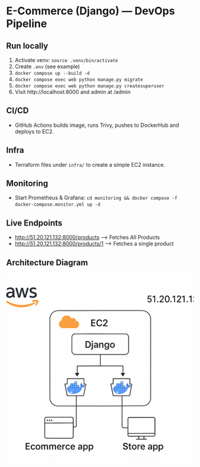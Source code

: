 # E-Commerce (Django) — DevOps Pipeline

## Run locally
1. Activate venv: `source .venv/bin/activate`
2. Create `.env` (see example)
3. `docker compose up --build -d`
4. `docker compose exec web python manage.py migrate`
5. `docker compose exec web python manage.py createsuperuser`
6. Visit http://localhost:8000 and admin at /admin

## CI/CD
- GitHub Actions builds image, runs Trivy, pushes to DockerHub and deploys to EC2.

## Infra
- Terraform files under `infra/` to create a simple EC2 instance.

## Monitoring
- Start Prometheus & Grafana: `cd monitoring && docker compose -f docker-compose.monitor.yml up -d`

## Live Endpoints
- http://51.20.121.132:8000/products --> Fetches All Products
- http://51.20.121.132:8000/products/1 --> Fetches a single product

## Architecture Diagram
![Architecture](docs/architecture.png)
